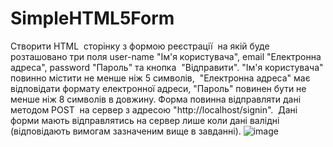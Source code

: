# SimpleHTML5Form
Створити HTML  сторінку з формою реєстрації  на якій буде розташовано три поля user-name "Ім'я користувача", email "Електронна адреса", password "Пароль" та кнопка  "Відправити". "Ім'я користувача" повинно містити не менше ніж 5 символів,  "Електронна адреса" має відповідати формату електронної адреси, "Пароль" повинен бути не менше ніж 8 символів в довжину.
Форма повинна відправляти дані  методом POST  на сервер з адресою "http://localhost/signin&quot;. 
Дані форми мають відправлятись на сервер лише коли дані валідні (відповідають вимогам зазначеним вище в завданні).
![image](https://github.com/makarasty/SimpleHTML5Form/assets/71918286/7d8e5795-e21a-4af2-9ad4-fd64d0c3d0aa)
